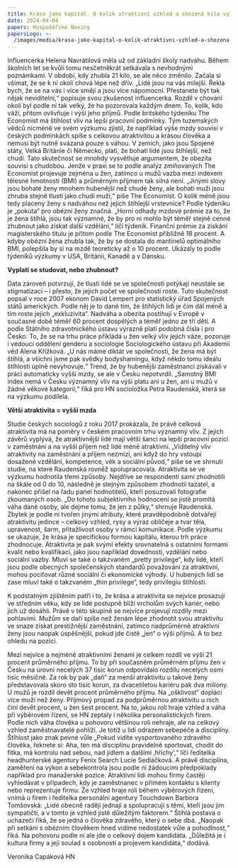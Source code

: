 ```yaml
---
title: Krása jako kapitál. O kolik atraktivní vzhled a shozená kila vylepší příjmy?
date: 2024-04-04
papers: Hospodářské Noviny
papersLogo: >-
  /images/media/krasa-jako-kapital-o-kolik-atraktivni-vzhled-a-shozena-kila-vylepsi-prijmy/papersLogo.png
---
```

Influencerka Helena Navrátilová měla už od základní školy nadváhu. Během školních let se kvůli tomu nesčetněkrát setkávala s nevhodnými poznámkami. V období, kdy zhubla 21 kilo, se ale něco změnilo. Začala si všímat, že se k ní okolí chová lépe než dřív. „Lidé jsou na vás milejší. Řekla bych, že se na vás i více smějí a jsou více nápomocní. Přestanete být tak nějak neviditelní,“ popisuje svou zkušenost influencerka. Rozdíl v chování okolí byl podle ní tak velký, že ho pozorovala každým dnem. To, kolik, kdo váží, přitom ovlivňuje i výši jeho příjmů. Podle britského týdeníku The Economist má štíhlost vliv na lepší pracovní podmínky. Tým tuzemských vědců nicméně ve svém výzkumu zjistil, že například výše mzdy souvisí v českých podmínkách spíše s celkovou atraktivitou a krásou člověka a nemusí být nutně svázaná pouze s váhou. V zemích, jako jsou Spojené státy, Velká Británie či Německo, platí, že bohatí lidé jsou štíhlejší, než chudí. Tato skutečnost se mnohdy vysvětluje argumentem, že obezita souvisí s chudobou. Jenže v praxi se to podle analýz zmiňovaných The Economist projevuje zejména u žen, zatímco u mužů vazba mezi indexem tělesné hmotnosti (BMI) a průměrným příjmem tak silná není. „Jinými slovy jsou bohaté ženy mnohem hubenější než chudé ženy, ale bohatí muži jsou zhruba stejně tlustí jako chudí muži,“ píše The Economist. O kolik méně jsou tedy placeny ženy s nadváhou než jejich štíhlejší vrstevnice? Podle týdeníku je „pokuta“ pro obézní ženy značná. „Horní odhady mzdové prémie za to, že je žena štíhlá, jsou tak významné, že by pro ni mohlo být téměř stejně cenné zhubnout jako získat další vzdělání,“ líčí týdeník. Finanční prémie za získání magisterského titulu je přitom podle The Economist přibližně 18 procent. A kdyby obézní žena zhubla tak, že by se dostala do mantinelů optimálního BMI, polepšila by si na mzdě teoreticky až o 10 procent. Ukázaly to podle týdeníků výzkumy v USA, Británii, Kanadě a v Dánsku.

**Vyplatí se studovat, nebo zhubnout?**

Data zároveň potvrzují, že tlustí lidé se ve společnosti potýkají neustále se stigmatizací – i přesto, že jejich počet ve společnosti roste. Tuto skutečnost popsal v roce 2007 ekonom David Lempert pro statistický úřad Spojených států amerických. Podle něj je to dané tím, že štíhlých lidí je čím dál méně a tím roste jejich „exkluzivita“. Nadváha a obezita postihují v Evropě v současné době téměř 60 procent dospělých a téměř jedno ze tří dětí. A podle Státního zdravotnického ústavu výrazně platí podobná čísla i pro Česko. To, že se na trhu práce přikládá u žen velký vliv jejich váze, pozoruje i vedoucí oddělení genderu a sociologie Sociologického ústavu při Akademii věd Alena Křížková. „U nás máme diktát ve společnosti, že žena má být štíhlá, a všichni jsme pak svědky bodyshamingu, když někdo tomu ideálu štíhlosti úplně nevyhovuje.“ Trend, že by hubenější zaměstnanci získávali v práci automaticky vyšší mzdy, se ale v Česku nepotvrdil. „Samotný BMI index nemá v Česku významný vliv na výši platu ani u žen, ani u mužů v žádné věkové kategorii,“ říká pro HN socioložka Petra Raudenská, která se na výzkumu podílela.

**Větší atraktivita = vyšší mzda**

Studie českých sociologů z roku 2017 prokázala, že právě celková atraktivita má na poměry v českém pracovním trhu významný vliv. Z jejích závěrů vyplývá, že atraktivnější lidé mají větší šanci na lepší pracovní pozici v zaměstnání a na vyšší příjem než lidé méně atraktivní. „Viditelný vliv atraktivity na zaměstnání a příjem nezmizí, ani když do hry vstoupí dosažené vzdělání, kompetence, věk a sociální původ,“ píše se ve shrnutí studie, na které Raudenská rovněž spolupracovala. Atraktivita se ve výzkumu hodnotila třemi způsoby. Nejdříve se respondenti sami zhodnotili na škále od 0 do 10, následně je stejným způsobem zhodnotil tazatel, a nakonec přišel na řadu panel hodnotitelů, kteří posuzovali fotografie zkoumaných osob. „Do tohoto subjektivního hodnocení se jistě promítá váha dané osoby, ale dejme tomu, že jen z půlky,“ shrnuje Raudenská. Zbytek je podle ní tvořen jinými atributy, které pravděpodobně dotvářejí atraktivitu jedince – celkový vzhled, rysy a výraz obličeje a tvar těla, upravenost, šarm, přitažlivost osoby v rámci komunikace. Podle výzkumu se ukazuje, že krása je specifickou formou kapitálu, kterou trh práce zhodnocuje. Atraktivita je pak svými efekty srovnatelná s ostatními formami kvalit nebo kvalifikací, jako jsou například dovednosti, vzdělání nebo sociální vazby. Mluví se také o takzvaném „pretty privilege“, kdy lidé, kteří jsou podle obecných společenských standardů považováni za atraktivní, mohou pociťovat různé sociální či ekonomické výhody. U hubených lidí se zase mluví také o takzvaném „thin privilege“, tedy privilegiu štíhlosti.

K podstatným zjištěním patří i to, že krása a atraktivita se nejvíce prosazují ve středním věku, kdy se lidé postupně blíží vrcholům svých kariér, nebo jich už dosáhli. Právě v této skupině se nejvíce projevují rozdíly mezi pohlavími. Mužům se daří spíše než ženám lépe zhodnotit svou atraktivitu ve snaze získat prestižnější zaměstnání, zatímco nadprůměrně atraktivní ženy jsou naopak úspěšnější, pokud jde čistě „jen“ o výši příjmů. A to bez ohledu na pozici.

Mezi nejvíce a nejméně atraktivními ženami je celkem rozdíl ve výši 21 procent průměrného příjmu. To by při současném průměrném příjmu žen v Česku na úrovni necelých 37 tisíc korun odpovídalo rozdílu necelých osmi tisíc měsíčně. Za rok by pak „daň“ za menší atraktivitu u takové ženy představovala skoro sto tisíc korun, za dvacetiletou kariéru pak dva miliony. U mužů je rozdíl devět procent průměrného příjmu. Na „ošklivost“ doplácí více muži než ženy. Příjmový propad za podprůměrnou atraktivitu u nich činí devět procent, u žen šest procent. Na to, jakou roli hraje vzhled a váha při výběrovém řízení, se HN zeptaly i několika personalistických firem. Podle nich váha člověka u pohovoru většinou roli nehraje, ale na celkový vzhled zaměstnavatelé pohlíží. Je totiž u lidí odrazem sebepéče a disciplíny. Štíhlost jako znak pevné vůle „Pokud vidíte vysportovaného zdravého člověka, řeknete si: Aha, ten má disciplínu pravidelně sportovat, chodit do fitka, má kontrolu nad sebou, nad jídlem a dalšími ‚hříchy‘,“ líčí ředitelka headhunterské agentury Fenix Search Lucie Sedláčková. A právě disciplína, zaměření na výkon a sebekontrola jsou podle ní žádoucími předpoklady například pro manažerské pozice. Atraktivní lidi mohou firmy častěji vyhledávat v případech, kdy je zaměstnanec v přímém kontaktu s klienty nebo reprezentuje firmu. Že vzhled hraje roli během výběrových řízení, vnímá u firem i ředitelka personální agentury Touchdown Barbora Tomšovská: „Lidé obecně raději jednají a spolupracují s těmi, kteří jsou jim sympatičtí, a v tomto je vzhled jistě důležitým faktorem.“ Štíhlá postava o uchazeči říká, že se jedná o člověka zdravého, který o sebe dbá. „Naopak při setkání s obézním člověkem hned vidíme nedostatek vůle a pohodlnost,“ říká. Na pohovoru podle ní ale jde o celkový dojem kandidáta. „Důležitá je i kultura firmy a její soulad s osobností a projevem kandidáta,“ dodává.

Veronika Capáková HN
